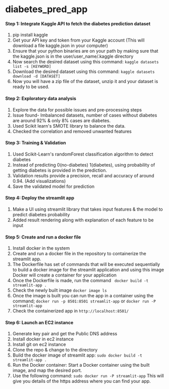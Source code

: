 # diabetes_pred_app

#### Step 1: Integrate Kaggle API to fetch the diabetes prediction dataset
1. pip install kaggle
2. Get your API key and token from your Kaggle account (This will download a file kaggle.json in your computer)
3. Ensure that your python binaries are on your path by making sure that the kaggle.json is in the user/user_name/.kaggle directory
4. Now search the desired dataset using this command: `kaggle datasets list -s [KEYWORD]`
5. Download the desired dataset using this command: `kaggle datasets download -d [DATASET]`
6. Now you will have a zip file of the dataset, unzip it and your dataset is ready to be used.


#### Step 2: Exploratory data analysis
1. Explore the data for possible issues and pre-processing steps
2. Issue found- Imbalanced datasets, number of cases without diabetes are around 92% & only 8% cases are diabetes. 
3. Used Scikit learn's SMOTE library to balance the data.
4. Checked the correlation and removed unwanted features


#### Step 3: Training & Validation
1. Used Scikit-Learn's randomForest classification algorithm to detect diabetes
2. Instead of predicting 0(no-diabetes) 1(diabetes), using probability of getting diabetes is provided in the prediction. 
3. Validation results provide a precision, recall and accuracy of around 0.94. (Add visualizations)
4. Save the validated model for prediction

#### Step 4: Deploy the streamlit app
1. Make a UI using streamlit library that takes input features & the model to predict diabetes probability
2. Added result rendering along with explanation of each feature to be input


#### Step 5: Create and run a docker file
1. Install docker in the system
2. Create and run a docker file in the repository to containerize the streamlit app. 
3. The Dockerfile has set of commands that will be executed sequentially to build a docker image for the streamlit application and using this image Docker will create a container for your application
4. Once the Dockerfile is made, run the command ` docker build -t streamlit-app .`
5. Check the newly built image `docker image ls`
6. Once the image is built you can run the app in a container using the command; `docker run -p 8501:8501 streamlit-app` or `docker run -P streamlit-app`
7. Check the containerized app in `http://localhost:8501/`

#### Step 6: Launch an EC2 instance
1. Generate key pair and get the Public DNS address
2. Install docker in ec2 instance
3. Install git on ec2 instance
4. Clone the repo & change to the directory
5. Build the docker image of streamlit app: `sudo docker build -t streamlit-app .`
6. Run the Docker container: Start a Docker container using the built image, and map the desired port. 
7. Use the following command: `sudo docker run -P streamlit-app` This will give you details of the https address where you can find your app.